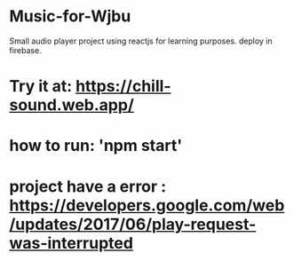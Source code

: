 # Music-for-Wjbu
Small audio player project using reactjs for learning purposes. deploy in firebase.
# Try it at: https://chill-sound.web.app/
# how to run: 'npm start' 
# project have a error : https://developers.google.com/web/updates/2017/06/play-request-was-interrupted

